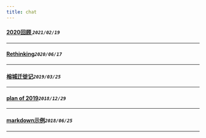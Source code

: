 ```yaml
---
title: chat
---
```

 #### [2020回顾    ](/blog/20210219_2020.md)_`2021/02/19`_
*****
 #### [Rethinking](/blog/20200617_rethinking.md)_`2020/06/17`_
*****
 #### [榕城迁徙记](/blog/20190325_newLife.md)_`2019/03/25`_
*****
 #### [plan of 2019](/blog/20181229_planfor2019.md)_`2018/12/29`_
*****
 #### [markdown示例](/blog/20180625_markDownExample.md)_`2018/06/25`_
*****